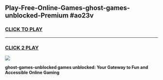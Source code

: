 
## Play-Free-Online-Games-ghost-games-unblocked-Premium #ao23v
<h3>
<a href="https://premium.freeplayer.one?title=ghost-games-unblocked&ref=8M">CLICK TO PLAY</a></h3>
<hr>

<h3>
<a href="https://premium.freeplayer.one?title=ghost-games-unblocked&ref=8M">CLICK 2 PLAY</a>
  
</h3>

<a href="https://premium.freeplayer.one?title=ghost-games-unblocked&ref=8M"><img src="https://clearcache.store/games.png"></a>


**ghost-games-unblocked games unblocked: Your Gateway to Fun and Accessible Online Gaming**
